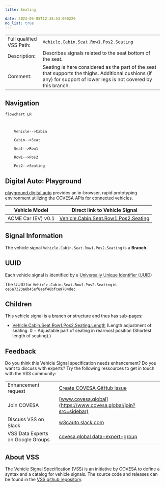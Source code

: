 ```yaml
---
title: Seating

date: 2023-06-05T12:38:53.096220
no_list: true
---
```



| | |
|---|---|
| Full qualified VSS Path: | `Vehicle.Cabin.Seat.Row1.Pos2.Seating` |
| Description: | Describes signals related to the seat bottom of the seat. |
| Comment: | Seating is here considered as the part of the seat that supports the thighs. Additional cushions (if any) for support of lower legs is not covered by this branch. |

## Navigation

```mermaid
flowchart LR



    Vehicle-->Cabin

    Cabin-->Seat

    Seat-->Row1

    Row1-->Pos2

    Pos2-->Seating

```


## Digital Auto: Playground

[playground.digital.auto](http://digital.auto) provides an in-browser, rapid prototyping environment utilizing the COVESA APIs for connected vehicles. 

| Vehicle Model | Direct link to Vehicle Signal |
|---|---|
| ACME Car (EV) v0.1 | [Vehicle.Cabin.Seat.Row1.Pos2.Seating](https://digitalauto.netlify.app/model/STLWzk1WyqVVLbfymb4f/cvi/list/Vehicle.Cabin.Seat.Row1.Pos2.Seating/) |


## Signal Information




The vehicle signal `Vehicle.Cabin.Seat.Row1.Pos2.Seating` is a **Branch**.





## UUID

Each vehicle signal is identified by a [Universally Unique Identifier (UUID](https://en.wikipedia.org/wiki/Universally_unique_identifier))

The UUID for `Vehicle.Cabin.Seat.Row1.Pos2.Seating` is `ce6a7323a8b45ef8aef48bfce9704dec`

## Children

This vehicle signal is a branch or structure and thus has sub-pages:

- [Vehicle.Cabin.Seat.Row1.Pos2.Seating.Length](length/) (Length adjustment of seating. 0 = Adjustable part of seating in rearmost position (Shortest length of seating).)


## Feedback

Do you think this Vehicle Signal specification needs enhancement? Do you want to discuss with experts? Try the following ressources to get in touch with the VSS community:

| | |
|---|---|
| Enhancement request | [Create COVESA GitHub Issue](https://github.com/COVESA/vehicle_signal_specification/issues/new?body=Please+describe+your+feedback&title=Signal+feedback+Vehicle.Cabin.Seat.Row1.Pos2.Seating) |
| Join COVESA | [www.covesa.global](https://www.covesa.global/join?src=sidebar) |
| Discuss VSS on Slack | [w3cauto.slack.com](http://w3cauto.slack.com/) |
| VSS Data Experts on Google Groups | [covesa.global data-expert-group](https://groups.google.com/a/covesa.global/g/data-expert-group) |

## About VSS

The [Vehicle Signal Specification](https://covesa.github.io/vehicle_signal_specification/) (VSS)
is an initiative by COVESA to define a syntax and a catalog for vehicle signals.
The source code and releases can be found in the [VSS github repository](https://github.com/COVESA/vehicle_signal_specification).

